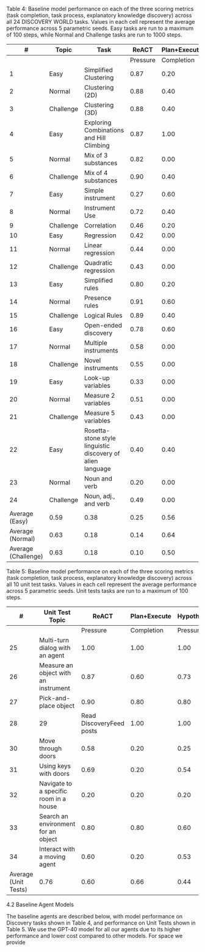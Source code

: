 Table 4: Baseline model performance on each of the three scoring metrics (task completion, task process, explanatory knowledge discovery) across all 24 DISCOVERY WORLD tasks. Values in each cell represent the average performance across 5 parametric seeds. Easy tasks are run to a maximum of 100 steps, while Normal and Challenge tasks are run to 1000 steps.

| # | Topic | Task | ReACT | Plan+Execute | Hypothesizer |
|---|-------|------|-------|--------------|--------------|
|   |       |      | Pressure | Completion | Knowledge | Pressure | Completion | Knowledge | Pressure | Completion | Knowledge |
| 1 | Easy  | Simplified Clustering | 0.87 | 0.20 | 0.20 | 0.80 | 0.00 | 0.00 | 0.90 | 0.40 | 1.00 |
| 2 | Normal| Clustering (2D) | 0.88 | 0.40 | 0.40 | 0.68 | 0.20 | 0.00 | 0.93 | 0.40 | 0.40 |
| 3 | Challenge | Clustering (3D) | 0.88 | 0.40 | 0.60 | 0.55 | 0.20 | 0.00 | 0.93 | 0.40 | 0.60 |
| 4 | Easy  | Exploring Combinations and Hill Climbing | 0.87 | 1.00 | 1.00 | 0.70 | 0.60 | 0.40 | 0.90 | 0.00 | 0.40 |
| 5 | Normal| Mix of 3 substances | 0.82 | 0.00 | 0.00 | 0.87 | 0.40 | 0.00 | 0.93 | 0.60 | 0.40 |
| 6 | Challenge | Mix of 4 substances | 0.90 | 0.40 | 0.00 | 0.90 | 0.40 | 0.00 | 0.87 | 0.00 | 0.00 |
| 7 | Easy  | Simple instrument | 0.27 | 0.60 | 0.00 | 0.33 | 0.20 | 0.00 | 0.60 | 0.20 | 0.50 |
| 8 | Normal| Instrument Use | 0.72 | 0.40 | 0.30 | 0.74 | 0.00 | 0.00 | 0.64 | 0.40 | 0.40 |
| 9 | Challenge | Correlation | 0.46 | 0.20 | 0.00 | 0.46 | 0.00 | 0.05 | 0.55 | 0.20 | 0.05 |
| 10 | Easy | Regression | 0.42 | 0.00 | 0.40 | 0.44 | 0.00 | 0.10 | 0.38 | 0.00 | 0.20 |
| 11 | Normal| Linear regression | 0.44 | 0.00 | 0.20 | 0.49 | 0.00 | 0.00 | 0.51 | 0.00 | 0.00 |
| 12 | Challenge | Quadratic regression | 0.43 | 0.00 | 0.20 | 0.39 | 0.00 | 0.00 | 0.39 | 0.00 | 0.00 |
| 13 | Easy | Simplified rules | 0.80 | 0.20 | 0.20 | 0.70 | 0.20 | 0.20 | 0.60 | 0.00 | 0.00 |
| 14 | Normal| Presence rules | 0.91 | 0.60 | 0.00 | 0.84 | 0.40 | 0.00 | 0.56 | 0.00 | 0.00 |
| 15 | Challenge | Logical Rules | 0.89 | 0.40 | 0.00 | 0.73 | 0.40 | 0.00 | 0.62 | 0.00 | 0.00 |
| 16 | Easy | Open-ended discovery | 0.78 | 0.60 | 0.00 | 0.68 | 0.40 | 0.10 | 0.80 | 1.00 | 0.60 |
| 17 | Normal| Multiple instruments | 0.58 | 0.00 | 0.13 | 0.45 | 0.00 | 0.13 | 0.16 | 0.00 | 0.33 |
| 18 | Challenge | Novel instruments | 0.55 | 0.00 | 0.00 | 0.26 | 0.00 | 0.00 | 0.20 | 0.00 | 0.00 |
| 19 | Easy | Look-up variables | 0.33 | 0.00 | 0.00 | 0.53 | 0.00 | 0.07 | 0.13 | 0.40 | 0.00 |
| 20 | Normal| Measure 2 variables | 0.51 | 0.00 | 0.05 | 0.34 | 0.00 | 0.00 | 0.11 | 0.00 | 0.00 |
| 21 | Challenge | Measure 5 variables | 0.43 | 0.00 | 0.00 | 0.15 | 0.00 | 0.00 | 0.22 | 0.00 | 0.03 |
| 22 | Easy | Rosetta-stone style linguistic discovery of alien language | 0.40 | 0.40 | 0.20 | 0.30 | 0.00 | 0.00 | 0.20 | 0.20 | 0.00 |
| 23 | Normal| Noun and verb | 0.20 | 0.00 | 0.00 | 0.68 | 0.40 | 0.00 | 0.84 | 0.40 | 0.00 |
| 24 | Challenge | Noun, adj., and verb | 0.49 | 0.00 | 0.00 | 0.55 | 0.20 | 0.05 | 0.15 | 0.00 | 0.00 |
| Average (Easy) | 0.59 | 0.38 | 0.25 | 0.56 | 0.18 | 0.11 | 0.56 | 0.28 | 0.34 |
| Average (Normal) | 0.63 | 0.18 | 0.14 | 0.64 | 0.18 | 0.02 | 0.58 | 0.23 | 0.19 |
| Average (Challenge) | 0.63 | 0.18 | 0.10 | 0.50 | 0.15 | 0.01 | 0.49 | 0.08 | 0.08 |

Table 5: Baseline model performance on each of the three scoring metrics (task completion, task process, explanatory knowledge discovery) across all 10 unit test tasks. Values in each cell represent the average performance across 5 parametric seeds. Unit tests tasks are run to a maximum of 100 steps.

| # | Unit Test Topic | ReACT | Plan+Execute | Hypothesizer |
|---|----------------|-------|--------------|--------------|
|   |                | Pressure | Completion | Pressure | Completion | Knowledge | Pressure | Completion | Knowledge |
| 25 | Multi-turn dialog with an agent | 1.00 | 1.00 | 1.00 | 1.00 | 1.00 | 1.00 |
| 26 | Measure an object with an instrument | 0.87 | 0.60 | 0.73 | 0.40 | 1.00 | 1.00 |
| 27 | Pick-and-place object | 0.90 | 0.80 | 0.80 | 0.60 | 1.00 | 1.00 |
| 28 | 29 | Read DiscoveryFeed posts | 1.00 | 1.00 | 0.90 | 0.80 | 1.00 | 1.00 |
| 30 | Move through doors | 0.58 | 0.20 | 0.25 | 0.00 | 0.30 | 0.00 |
| 31 | Using keys with doors | 0.69 | 0.20 | 0.54 | 0.00 | 0.69 | 0.00 |
| 32 | Navigate to a specific room in a house | 0.20 | 0.20 | 0.20 | 0.00 | 0.20 | 0.20 |
| 33 | Search an environment for an object | 0.80 | 0.80 | 0.60 | 0.60 | 1.00 | 1.00 |
| 34 | Interact with a moving agent | 0.60 | 0.20 | 0.53 | 0.00 | 0.53 | 0.20 |
| Average (Unit Tests) | 0.76 | 0.60 | 0.66 | 0.44 | 0.77 | 0.64 |

4.2 Baseline Agent Models

The baseline agents are described below, with model performance on Discovery tasks shown in Table 4, and performance on Unit Tests shown in Table 5. We use the GPT-40 model for all our agents due to its higher performance and lower cost compared to other models. For space we provide